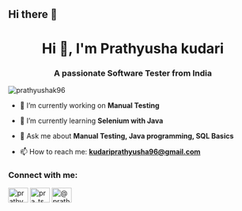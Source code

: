 ## Hi there 👋

<!--
**Prathyushak96/Prathyushak96** is a ✨ _special_ ✨ repository because its `README.md` (this file) appears on your GitHub profile.

Here are some ideas to get you started:

- 🔭 I’m currently working on ...
- 🌱 I’m currently learning ...
- 👯 I’m looking to collaborate on ...
- 🤔 I’m looking for help with ...
- 💬 Ask me about ...
- 📫 How to reach me: ...
- 😄 Pronouns: ...
- ⚡ Fun fact: ...
-->

<h1 align="center">Hi 👋, I'm Prathyusha kudari</h1>
<h3 align="center">A passionate Software Tester from India</h3>

<p align="left"> <img src="https://komarev.com/ghpvc/?username=prathyushak96&label=Profile%20views&color=0e75b6&style=flat" alt="prathyushak96" /> </p>

- 🔭 I’m currently working on **Manual Testing**

- 🌱 I’m currently learning **Selenium with Java**

- 💬 Ask me about **Manual Testing, Java programming, SQL Basics**

- 📫 How to reach me:  **kudariprathyusha96@gmail.com**

<h3 align="left">Connect with me:</h3>
<p align="left">
<a href="https://linkedin.com/in/prathyusha-kudari" target="blank"><img align="center" src="https://raw.githubusercontent.com/rahuldkjain/github-profile-readme-generator/master/src/images/icons/Social/linked-in-alt.svg" alt="prathyusha-kudari" height="30" width="40" /></a>
<a href="https://instagram.com/pra_ts_" target="blank"><img align="center" src="https://raw.githubusercontent.com/rahuldkjain/github-profile-readme-generator/master/src/images/icons/Social/instagram.svg" alt="pra_ts_" height="30" width="40" /></a>
<a href="https://medium.com/@prathyusha" target="blank"><img align="center" src="https://raw.githubusercontent.com/rahuldkjain/github-profile-readme-generator/master/src/images/icons/Social/medium.svg" alt="@prathyusha_96" height="30" width="40" /></a>
</p>







